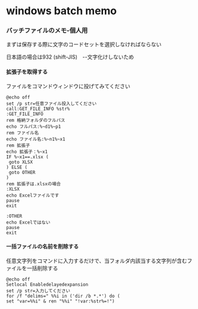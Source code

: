 # windows batch memo
 ### バッチファイルのメモ-個人用

まずは保存する際に文字のコードセットを選択しなければならない

日本語の場合は932 (shift-JIS)　--文字化けしないため



#### 拡張子を取得する

ファイルをコマンドウィンドウに投げてみてください

```batch
@echo off
set /p str=任意ファイル投入してください
call:GET_FILE_INFO %str%
:GET_FILE_INFO
rem 格納フォルダのフルパス
echo フルパス:%~d1%~p1
rem ファイル名
echo ファイル名:%~n1%~x1
rem 拡張子
echo 拡張子：%~x1
IF %~x1==.xlsx (
 goto XLSX
) ELSE (
 goto OTHER
)
rem 拡張子は.xlsxの場合
:XLSX
echo Excelファイルです
pause
exit

:OTHER
echo Excelではない
pause
exit
```

#### 一括ファイルの名前を削除する

任意文字列をコマンドに入力するだけで、当フォルダ内該当する文字列が含むファイルを一括削除する

```batch
@echo off
Setlocal Enabledelayedexpansion
set /p str=入力してください
for /f "delims=" %%i in ('dir /b *.*') do (
set "var=%%i" & ren "%%i" "!var:%str%=!")
```

